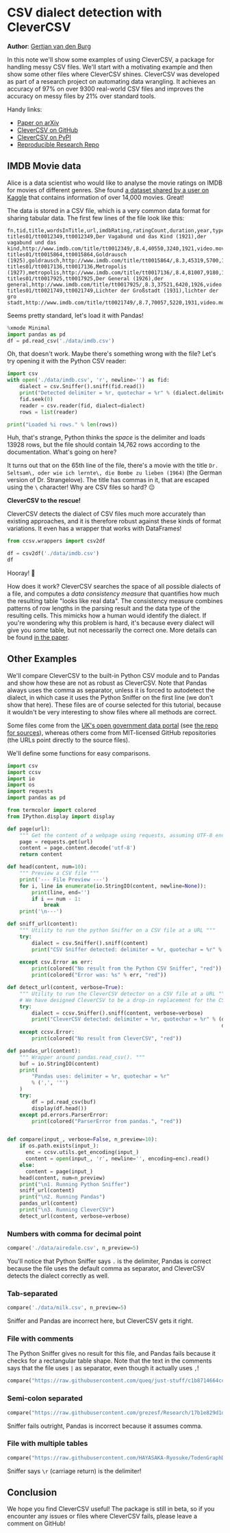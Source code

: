 # CSV dialect detection with CleverCSV

**Author**: [Gertjan van den Burg](https://gertjan.dev)

In this note we'll show some examples of using CleverCSV, a package for 
handling messy CSV files. We'll start with a motivating example and then show 
some other files where CleverCSV shines. CleverCSV was developed as part of a 
research project on automating data wrangling. It achieves an accuracy of 97% 
on over 9300 real-world CSV files and improves the accuracy on messy files by 
21% over standard tools.

Handy links:

 - [Paper on arXiv](https://arxiv.org/abs/1811.11242)
 - [CleverCSV on GitHub](https://github.com/alan-turing-institute/CleverCSV)
 - [CleverCSV on PyPI](https://pypi.org/project/clevercsv/)
 - [Reproducible Research Repo](https://github.com/alan-turing-institute/CSV_Wrangling/)

## IMDB Movie data

Alice is a data scientist who would like to analyse the movie ratings on IMDB 
for movies of different genres. She found [a dataset shared by a user on 
Kaggle](https://www.kaggle.com/orgesleka/imdbmovies) that contains information 
of over 14,000 movies. Great! 

The data is stored in a CSV file, which is a very common data format for 
sharing tabular data. The first few lines of the file look like this:

```
fn,tid,title,wordsInTitle,url,imdbRating,ratingCount,duration,year,type,nrOfWins,nrOfNominations,nrOfPhotos,nrOfNewsArticles,nrOfUserReviews,nrOfGenre,Action,Adult,Adventure,Animation,Biography,Comedy,Crime,Documentary,Drama,Family,Fantasy,FilmNoir,GameShow,History,Horror,Music,Musical,Mystery,News,RealityTV,Romance,SciFi,Short,Sport,TalkShow,Thriller,War,Western
titles01/tt0012349,tt0012349,Der Vagabund und das Kind (1921),der vagabund und das kind,http://www.imdb.com/title/tt0012349/,8.4,40550,3240,1921,video.movie,1,0,19,96,85,3,0,0,0,0,0,1,0,0,1,1,0,0,0,0,0,0,0,0,0,0,0,0,0,0,0,0,0,0
titles01/tt0015864,tt0015864,Goldrausch (1925),goldrausch,http://www.imdb.com/title/tt0015864/,8.3,45319,5700,1925,video.movie,2,1,35,110,122,3,0,0,1,0,0,1,0,0,0,1,0,0,0,0,0,0,0,0,0,0,0,0,0,0,0,0,0,0
titles01/tt0017136,tt0017136,Metropolis (1927),metropolis,http://www.imdb.com/title/tt0017136/,8.4,81007,9180,1927,video.movie,3,4,67,428,376,2,0,0,0,0,0,0,0,0,1,0,0,0,0,0,0,0,0,0,0,0,0,1,0,0,0,0,0,0
titles01/tt0017925,tt0017925,Der General (1926),der general,http://www.imdb.com/title/tt0017925/,8.3,37521,6420,1926,video.movie,1,1,53,123,219,3,1,0,1,0,0,1,0,0,0,0,0,0,0,0,0,0,0,0,0,0,0,0,0,0,0,0,0,0
titles01/tt0021749,tt0021749,Lichter der Großstadt (1931),lichter der gro stadt,http://www.imdb.com/title/tt0021749/,8.7,70057,5220,1931,video.movie,2,0,38,187,186,3,0,0,0,0,0,1,0,0,1,0,0,0,0,0,0,0,0,0,0,0,1,0,0,0,0,0,0,0
```

Seems pretty standard, let's load it with Pandas!

```python
%xmode Minimal
import pandas as pd
df = pd.read_csv('./data/imdb.csv')
```

Oh, that doesn't work. Maybe there's something wrong with the file? Let's try 
opening it with the Python CSV reader:

```python
import csv
with open('./data/imdb.csv', 'r', newline='') as fid:
    dialect = csv.Sniffer().sniff(fid.read())
    print("Detected delimiter = %r, quotechar = %r" % (dialect.delimiter, dialect.quotechar))
    fid.seek(0)
    reader = csv.reader(fid, dialect=dialect)
    rows = list(reader)

print("Loaded %i rows." % len(rows))
```

Huh, that's strange, Python thinks the *space* is the delimiter and loads 
13928 rows, but the file should contain 14,762 rows according to the 
documentation.  What's going on here?

It turns out that on the 65th line of the file, there's a movie with the title 
``Dr. Seltsam\, oder wie ich lernte\, die Bombe zu lieben (1964)`` (the German 
version of Dr. Strangelove).  The title has commas in it, that are escaped 
using the ``\`` character!  Why are CSV files so hard? 😑

**CleverCSV to the rescue!**

CleverCSV detects the dialect of CSV files much more accurately than existing 
approaches, and it is therefore robust against these kinds of format 
variations. It even has a wrapper that works with DataFrames!

```python
from ccsv.wrappers import csv2df

df = csv2df('./data/imdb.csv')
df
```

Hooray! 🎉

How does it work? CleverCSV searches the space of all possible dialects of a 
file, and computes a *data consistency measure* that quantifies how much the 
resulting table "looks like real data". The consistency measure combines 
patterns of row lengths in the parsing result and the data type of the 
resulting cells.  This mimicks how a human would identify the dialect. If 
you're wondering why this problem is hard, it's because every dialect will 
give you *some* table, but not necessarily the correct one. More details can 
be found [in the paper](https://arxiv.org/abs/1811.11242).

## Other Examples

We'll compare CleverCSV to the built-in Python CSV module and to Pandas and 
show how these are not as robust as CleverCSV. Note that Pandas always uses 
the comma as separator, unless it is forced to autodetect the dialect, in 
which case it uses the Python Sniffer on the first line (we don't show that 
here).  These files are of course selected for this tutorial, because it 
wouldn't be very interesting to show files where all methods are correct.

Some files come from the [UK's open government data portal](data.gov.uk) (see 
[the repo for 
sources](https://github.com/alan-turing-institute/CleverCSVDemo/tree/master/data)), 
whereas others come from MIT-licensed GitHub repositories (the URLs point 
directly to the source files).

We'll define some functions for easy comparisons.

```python
import csv
import ccsv
import io
import os
import requests
import pandas as pd

from termcolor import colored
from IPython.display import display

def page(url):
    """ Get the content of a webpage using requests, assuming UTF-8 encoding """
    page = requests.get(url)
    content = page.content.decode('utf-8')
    return content

def head(content, num=10):
    """ Preview a CSV file """
    print('--- File Preview ---')
    for i, line in enumerate(io.StringIO(content, newline=None)):
        print(line, end='')
        if i == num - 1:
            break
    print('\n---')

def sniff_url(content):
    """ Utility to run the python Sniffer on a CSV file at a URL """
    try:
        dialect = csv.Sniffer().sniff(content)
        print("CSV Sniffer detected: delimiter = %r, quotechar = %r" % (dialect.delimiter,
                                                                        dialect.quotechar))
    except csv.Error as err:
        print(colored("No result from the Python CSV Sniffer", "red"))
        print(colored("Error was: %s" % err, "red"))

def detect_url(content, verbose=True):
    """ Utility to run the CleverCSV detector on a CSV file at a URL """
    # We have designed CleverCSV to be a drop-in replacement for the CSV module
    try:
        dialect = ccsv.Sniffer().sniff(content, verbose=verbose)
        print("CleverCSV detected: delimiter = %r, quotechar = %r" % (dialect.delimiter, 
                                                                      dialect.quotechar))
    except ccsv.Error:
        print(colored("No result from CleverCSV", "red"))

def pandas_url(content):
    """ Wrapper around pandas.read_csv(). """
    buf = io.StringIO(content)
    print(
        "Pandas uses: delimiter = %r, quotechar = %r"
        % (',', '"')
    )
    try:
        df = pd.read_csv(buf)
        display(df.head())
    except pd.errors.ParserError:
        print(colored("ParserError from pandas.", "red"))


def compare(input_, verbose=False, n_preview=10):
    if os.path.exists(input_):
      enc = ccsv.utils.get_encoding(input_)
      content = open(input_, 'r', newline='', encoding=enc).read()
    else:
      content = page(input_)
    head(content, num=n_preview)
    print("\n1. Running Python Sniffer")
    sniff_url(content)
    print("\n2. Running Pandas")
    pandas_url(content)
    print("\n3. Running CleverCSV")
    detect_url(content, verbose=verbose)
```

### Numbers with comma for decimal point

```python
compare('./data/airedale.csv', n_preview=5)
```

You'll notice that Python Sniffer says ``.`` is the delimiter, Pandas is 
correct because the file uses the default comma as separator, and CleverCSV 
detects the dialect correctly as well.

### Tab-separated

```python
compare('./data/milk.csv', n_preview=5)
```

Sniffer and Pandas are incorrect here, but CleverCSV gets it right.

### File with comments

The Python Sniffer gives no result for this file, and Pandas fails because it 
checks for a rectangular table shape.  Note that the text in the comments says 
that the file uses ``|`` as separator, even though it actually uses ``,``!

```python
compare("https://raw.githubusercontent.com/queq/just-stuff/c1b8714664cc674e1fc685bd957eac548d636a43/pov/TopFixed/build/project_r_pad.csv", n_preview=30)
```

### Semi-colon separated

```python
compare("https://raw.githubusercontent.com/grezesf/Research/17b1e829d1d4b8954661270bd8b099e74bb45ce7/Reservoirs/Task0_Replication/code/preprocessing/factors.csv")
```

Sniffer fails outright, Pandas is incorrect because it assumes comma.

### File with multiple tables

```python
compare("https://raw.githubusercontent.com/HAYASAKA-Ryosuke/TodenGraphDay/8f052219d037edabebd488e5f6dc2ddbe8367dc1/juyo-j.csv")
```

Sniffer says ``\r`` (carriage return) is the delimiter!

## Conclusion

We hope you find CleverCSV useful! The package is still in beta, so if you 
encounter any issues or files where CleverCSV fails, please leave a comment on 
GitHub!

